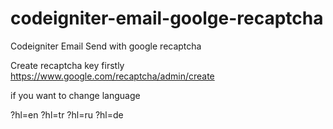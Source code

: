 # codeigniter-email-goolge-recaptcha
Codeigniter Email Send with google recaptcha


Create recaptcha key firstly
https://www.google.com/recaptcha/admin/create


<script src='https://www.google.com/recaptcha/api.js?hl=en'></script>



if you want to change language

?hl=en
?hl=tr
?hl=ru
?hl=de
